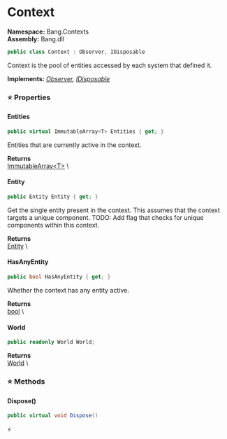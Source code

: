 # Context

**Namespace:** Bang.Contexts \
**Assembly:** Bang.dll

```csharp
public class Context : Observer, IDisposable
```

Context is the pool of entities accessed by each system that defined it.

**Implements:** _[Observer](../..//Bang/Contexts/Observer.html), [IDisposable](https://learn.microsoft.com/en-us/dotnet/api/System.IDisposable?view=net-7.0)_

### ⭐ Properties
#### Entities
```csharp
public virtual ImmutableArray<T> Entities { get; }
```

Entities that are currently active in the context.

**Returns** \
[ImmutableArray\<T\>](https://learn.microsoft.com/en-us/dotnet/api/System.Collections.Immutable.ImmutableArray-1?view=net-7.0) \
#### Entity
```csharp
public Entity Entity { get; }
```

Get the single entity present in the context.
            This assumes that the context targets a unique component.
            TODO: Add flag that checks for unique components within this context.

**Returns** \
[Entity](../..//Bang/Entities/Entity.html) \
#### HasAnyEntity
```csharp
public bool HasAnyEntity { get; }
```

Whether the context has any entity active.

**Returns** \
[bool](https://learn.microsoft.com/en-us/dotnet/api/System.Boolean?view=net-7.0) \
#### World
```csharp
public readonly World World;
```

**Returns** \
[World](../..//Bang/World.html) \
### ⭐ Methods
#### Dispose()
```csharp
public virtual void Dispose()
```



⚡